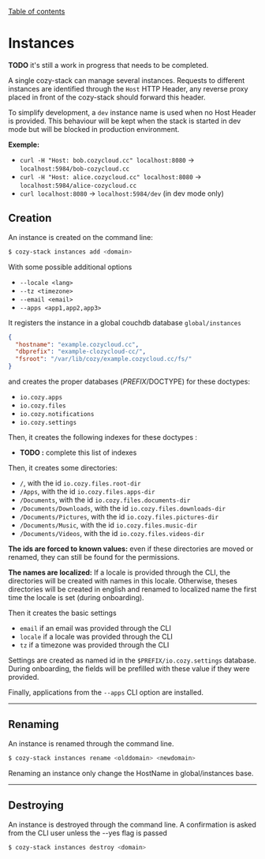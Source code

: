 [Table of contents](README.md#table-of-contents)

# Instances

**TODO** it's still a work in progress that needs to be completed.

A single cozy-stack can manage several instances. Requests to different
instances are identified through the `Host` HTTP Header, any reverse proxy
placed in front of the cozy-stack should forward this header.

To simplify development, a `dev` instance name is used when no Host Header is
provided. This behaviour will be kept when the stack is started in dev mode but
will be blocked in production environment.

**Exemple:**

* `curl -H "Host: bob.cozycloud.cc" localhost:8080` →
  `localhost:5984/bob-cozycloud.cc`
* `curl -H "Host: alice.cozycloud.cc" localhost:8080` →
  `localhost:5984/alice-cozycloud.cc`
* `curl localhost:8080` → `localhost:5984/dev` (in dev mode only)

## Creation

An instance is created on the command line:

```sh
$ cozy-stack instances add <domain>
```

With some possible additional options

* `--locale <lang>`
* `--tz <timezone>`
* `--email <email>`
* `--apps <app1,app2,app3>`

It registers the instance in a global couchdb database `global/instances`

```json
{
  "hostname": "example.cozycloud.cc",
  "dbprefix": "example-clozycloud-cc/",
  "fsroot": "/var/lib/cozy/example.cozycloud.cc/fs/"
}
```

and creates the proper databases ($PREFIX/$DOCTYPE) for these doctypes:

* `io.cozy.apps`
* `io.cozy.files`
* `io.cozy.notifications`
* `io.cozy.settings`

Then, it creates the following indexes for these doctypes :

* **TODO :** complete this list of indexes

Then, it creates some directories:

* `/`, with the id `io.cozy.files.root-dir`
* `/Apps`, with the id `io.cozy.files.apps-dir`
* `/Documents`, with the id `io.cozy.files.documents-dir`
* `/Documents/Downloads`, with the id `io.cozy.files.downloads-dir`
* `/Documents/Pictures`, with the id `io.cozy.files.pictures-dir`
* `/Documents/Music`, with the id `io.cozy.files.music-dir`
* `/Documents/Videos`, with the id `io.cozy.files.videos-dir`

**The ids are forced to known values:** even if these directories are moved or
renamed, they can still be found for the permissions.

**The names are localized:** If a locale is provided through the CLI, the
directories will be created with names in this locale. Otherwise, theses
directories will be created in english and renamed to localized name the first
time the locale is set (during onboarding).

Then it creates the basic settings

* `email` if an email was provided through the CLI
* `locale` if a locale was provided through the CLI
* `tz` if a timezone was provided through the CLI

Settings are created as named id in the `$PREFIX/io.cozy.settings` database.
During onboarding, the fields will be prefilled with these value if they were
provided.

Finally, applications from the `--apps` CLI option are installed.

---

## Renaming

An instance is renamed through the command line.

```sh
$ cozy-stack instances rename <olddomain> <newdomain>
```

Renaming an instance only change the HostName in global/instances base.

---

## Destroying

An instance is destroyed through the command line. A confirmation is asked from
the CLI user unless the --yes flag is passed

```sh
$ cozy-stack instances destroy <domain>
```

